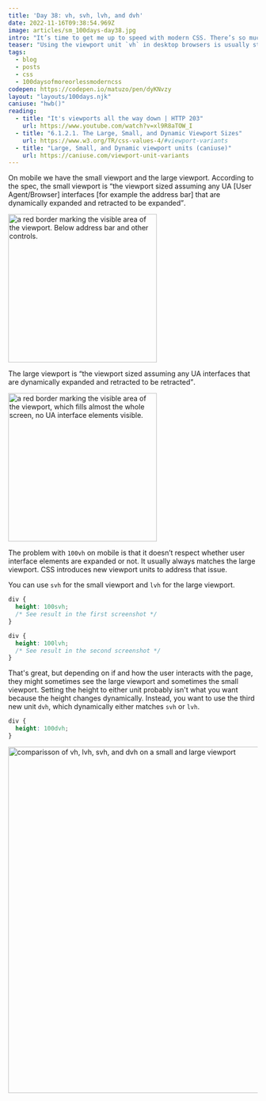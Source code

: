 ```yaml
---
title: 'Day 38: vh, svh, lvh, and dvh'
date: 2022-11-16T09:38:54.969Z
image: articles/sm_100days-day38.jpg
intro: "It’s time to get me up to speed with modern CSS. There’s so much new in CSS that I know too little about. To change that I’ve started [#100DaysOfMoreOrLessModernCSS](/blog/2022/100-days-of-more-or-less-modern-css/). Why more or less modern CSS? Because some topics will be about cutting-edge features, while other stuff has been around for quite a while already, but I just have little to no experience with it."
teaser: "Using the viewport unit `vh` in desktop browsers is usually straight-forward, `100vh` matches the height of the viewport. On mobile that's different because the viewport height changes depending on whether or not certain user interface elements are visible, `100vh` doesn't always match the height of the viewport."
tags:
  - blog
  - posts
  - css
  - 100daysofmoreorlessmoderncss
codepen: https://codepen.io/matuzo/pen/dyKNvzy
layout: "layouts/100days.njk"
caniuse: "hwb()"
reading:
  - title: "It's viewports all the way down | HTTP 203"
    url: https://www.youtube.com/watch?v=xl9R8aTOW_I
  - title: "6.1.2.1. The Large, Small, and Dynamic Viewport Sizes"
    url: https://www.w3.org/TR/css-values-4/#viewport-variants
  - title: "Large, Small, and Dynamic viewport units (caniuse)"
    url: https://caniuse.com/viewport-unit-variants
---
```



On mobile we have the small viewport and the large viewport. According to the spec, the small viewport is <q>the viewport sized assuming any UA [User Agent/Browser] interfaces [for example the address bar] that are dynamically expanded and retracted to be expanded</q>.

<img src="/images/100days-38-1.jpg" alt="a red border marking the visible area of the viewport. Below address bar and other controls." width="300">

The large viewport is <q>the viewport sized assuming any UA interfaces that are dynamically expanded and retracted to be retracted</q>.

<img src="/images/100days-38-2.png" alt="a red border marking the visible area of the viewport, which fills almost the whole screen, no UA interface elements visible." width="300" loading="lazy">

The problem with `100vh` on mobile is that it doesn’t respect whether user interface elements are expanded or not. It usually always matches the large viewport. CSS introduces new viewport units to address that issue.

You can use `svh` for the small viewport and `lvh` for the large viewport.

```css
div {
  height: 100svh;
  /* See result in the first screenshot */
}
```

```css
div {
  height: 100lvh;
  /* See result in the second screenshot */
}
```

That's great, but depending on if and how the user interacts with the page, they might sometimes see the large viewport and sometimes the small viewport. Setting the height to either unit probably isn't what you want because the height changes dynamically. Instead, you want to use the third new unit `dvh`, which dynamically either matches `svh` or `lvh`.

```css
div {
  height: 100dvh;
}
```

<img src="/images/100days-38-3.jpg" alt="comparisson of vh, lvh, svh, and dvh on a small and large viewport" width="700" loading="lazy">